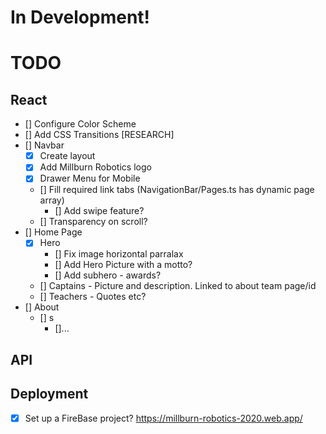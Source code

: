 # In Development!

# TODO

## React

- [] Configure Color Scheme
- [] Add CSS Transitions [RESEARCH]
- [] Navbar
  - [x] Create layout
  - [x] Add Millburn Robotics logo
  - [x] Drawer Menu for Mobile
  - [] Fill required link tabs (NavigationBar/Pages.ts has dynamic page array)
    - [] Add swipe feature?
  - [] Transparency on scroll?
- [] Home Page
  - [x] Hero
    - [] Fix image horizontal parralax
    - [] Add Hero Picture with a motto?
    - [] Add subhero - awards?
  - [] Captains - Picture and description. Linked to about team page/id
  - [] Teachers - Quotes etc?
- [] About
  - [] s
    - []...

## API

## Deployment

- [x] Set up a FireBase project?
      https://millburn-robotics-2020.web.app/

